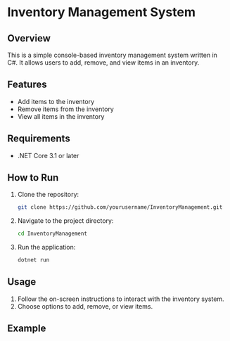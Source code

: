 # Inventory Management System

## Overview

This is a simple console-based inventory management system written in C#. It allows users to add, remove, and view items in an inventory.

## Features

- Add items to the inventory
- Remove items from the inventory
- View all items in the inventory

## Requirements

- .NET Core 3.1 or later

## How to Run

1. Clone the repository:
    ```sh
    git clone https://github.com/yourusername/InventoryManagement.git
    ```
2. Navigate to the project directory:
    ```sh
    cd InventoryManagement
    ```
3. Run the application:
    ```sh
    dotnet run
    ```

## Usage

1. Follow the on-screen instructions to interact with the inventory system.
2. Choose options to add, remove, or view items.

## Example

